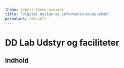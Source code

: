 ```yaml
---
theme: jekyll-theme-minimal
title: "Digital Design og Informationsvidenskab"
permalink: /dd-inf/
---
```

# DD Lab Udstyr og faciliteter

## Indhold

<section id="tabelsetup"></section>

<script type="text/javascript">
var txtFile = new XMLHttpRequest();
txtFile.onload = function() {
    allText = txtFile.responseText;
    allTextLines = allText.split(/\r\n|\n/);
    var overskrift = "overskrift";
    for(var i = 1; i < allTextLines.length-1; i++) {
      elements = allTextLines[i].split(";");
      if (elements[0] === overskrift){
        document.getElementById("tabelsetup").innerHTML += '<a href="#' + i + '">' + elements[1] + '</a><br/>';
      }
    }
    document.getElementById("tabelsetup").innerHTML += '<br/><hr>';

    for(var i = 1; i < allTextLines.length-1; i++) {
        elements = allTextLines[i].split(";");
        if (elements[0] === overskrift){
          document.getElementById("tabelsetup").innerHTML += '<br/><h1 id=' + i + '>' + elements[1] + '</h1>';
        } else {
          document.getElementById("tabelsetup").innerHTML += '<h3>' + elements[0] + '</h3>';
          document.getElementById("tabelsetup").innerHTML += '<br/><table><tr><td>' + '<img src="' + elements[1] + '" alt="' + elements[0] + '"' + 'style="width: 200px;" /></td> <td><p>' + elements[2] + '<br/><b>' + elements[3]; + '</b></p></td></tr></table><br/>';
        }

    }
}

txtFile.open("get", "DDLabTabel.csv", true);
txtFile.send();
</script>
